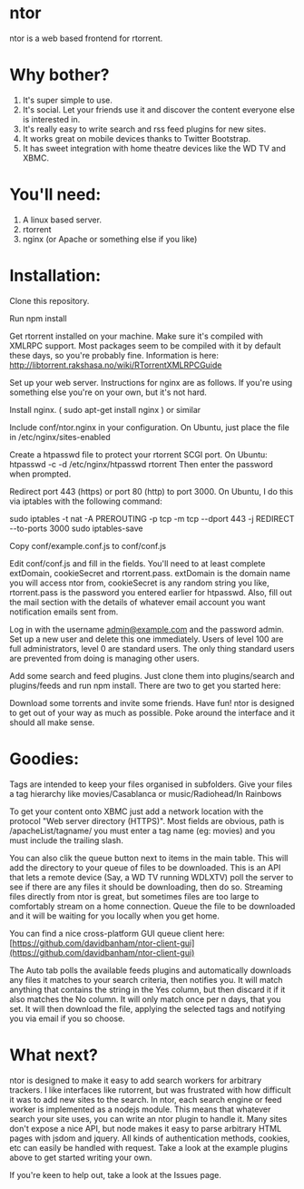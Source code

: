 ntor
=====

ntor is a web based frontend for rtorrent.

Why bother?
=====

1. It's super simple to use.
2. It's social. Let your friends use it and discover the content everyone else is interested in.
3. It's really easy to write search and rss feed plugins for new sites.
4. It works great on mobile devices thanks to Twitter Bootstrap.
5. It has sweet integration with home theatre devices like the WD TV and XBMC.

You'll need:
=====

1. A linux based server.
2. rtorrent
3. nginx (or Apache or something else if you like)

Installation:
=====

Clone this repository.

Run npm install

Get rtorrent installed on your machine. Make sure it's compiled with XMLRPC support. Most packages seem to be compiled with it by default these days, so you're probably fine. Information is here: http://libtorrent.rakshasa.no/wiki/RTorrentXMLRPCGuide

Set up your web server. Instructions for nginx are as follows. If you're using something else you're on your own, but it's not hard.

Install nginx. ( sudo apt-get install nginx ) or similar

Include conf/ntor.nginx in your configuration. On Ubuntu, just place the file in /etc/nginx/sites-enabled

Create a htpasswd file to protect your rtorrent SCGI port. On Ubuntu:
	htpasswd -c -d /etc/nginx/htpasswd rtorrent
Then enter the password when prompted.

Redirect port 443 (https) or port 80 (http) to port 3000. On Ubuntu, I do this via iptables with the following command:

sudo iptables -t nat -A PREROUTING -p tcp -m tcp --dport 443 -j REDIRECT --to-ports 3000
sudo iptables-save

Copy conf/example.conf.js to conf/conf.js

Edit conf/conf.js and fill in the fields. You'll need to at least complete extDomain, cookieSecret and rtorrent.pass. extDomain is the domain name you will access ntor from, cookieSecret is any random string you like, rtorrent.pass is the password you entered earlier for htpasswd. Also, fill out the mail section with the details of whatever email account you want notification emails sent from.

Log in with the username admin@example.com and the password admin. Set up a new user and delete this one immediately. Users of level 100 are full administrators, level 0 are standard users. The only thing standard users are prevented from doing is managing other users.

Add some search and feed plugins. Just clone them into plugins/search and plugins/feeds and run npm install. There are two to get you started here:

Download some torrents and invite some friends. Have fun! ntor is designed to get out of your way as much as possible. Poke around the interface and it should all make sense.

Goodies:
=====

Tags are intended to keep your files organised in subfolders. Give your files a tag hierarchy like movies/Casablanca or music/Radiohead/In Rainbows

To get your content onto XBMC just add a network location with the protocol "Web server directory (HTTPS)". Most fields are obvious, path is /apacheList/tagname/ you must enter a tag name (eg: movies) and you must include the trailing slash.

You can also clik the queue button next to items in the main table. This will add the directory to your queue of files to be downloaded. This is an API that lets a remote device (Say, a WD TV running WDLXTV) poll the server to see if there are any files it should be downloading, then do so. Streaming files directly from ntor is great, but sometimes files are too large to comfortably stream on a home connection. Queue the file to be downloaded and it will be waiting for you locally when you get home.

You can find a nice cross-platform GUI queue client here: [https://github.com/davidbanham/ntor-client-gui](https://github.com/davidbanham/ntor-client-gui)

The Auto tab polls the available feeds plugins and automatically downloads any files it matches to your search criteria, then notifies you. It will match anything that contains the string in the Yes column, but then discard it if it also matches the No column. It will only match once per n days, that you set. It will then download the file, applying the selected tags and notifying you via email if you so choose.

What next?
=====

ntor is designed to make it easy to add search workers for arbitrary trackers. I like interfaces like rutorrent, but was frustrated with how difficult it was to add new sites to the search. In ntor, each search engine or feed worker is implemented as a nodejs module. This means that whatever search your site uses, you can write an ntor plugin to handle it. Many sites don't expose a nice API, but node makes it easy to parse arbitrary HTML pages with jsdom and jquery. All kinds of authentication methods, cookies, etc can easily be handled with request. Take a look at the example plugins above to get started writing your own.

If you're keen to help out, take a look at the Issues page.
